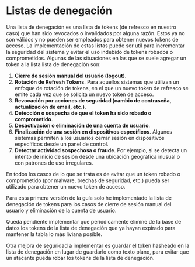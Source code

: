 # Listas de denegación

Una lista de denegación es una lista de tokens (de refresco en nuestro caso) que han sido revocados o invalidados por alguna razón. Estos ya no son válidos y no pueden ser empleados para obtener nuevos tokens de acceso. La implementación de estas listas puede ser util para incrementar la seguridad del sistema y evitar el uso indebido de tokens robados o comprometidos. Algunas de las situaciones en las que se suele agregar un token a la lista lista de denegación son:

1. **Cierre de sesión manual del usuario (logout)**.
2. **Rotación de Refresh Tokens**. Para aquellos sistemas que utilizan un enfoque de rotación de tokens, en el que un nuevo token de refresco se emite cada vez que se solicita un nuevo token de acceso.
3. **Revocación por acciones de seguridad (cambio de contraseña, actualización de email, etc.)**.
4. **Detección o sospecha de que el token ha sido robado o comprometido**.
5. **Desactivación o eliminación de una cuenta de usuario**.
6. **Finalización de una sesión en dispositivos específicos**. Algunos sistemas permiten a los usuarios cerrar sesión en dispositivos específicos desde un panel de control.
7. **Detectar actividad sospechosa o fraude**. Por ejemplo, si se detecta un intento de inicio de sesión desde una ubicación geográfica inusual o con patrones de uso irregulares.

En todos los casos de lo que se trata es de evitar que un token robado o comprometido (por malware, brechas de seguridad, etc.) pueda ser utilizado para obtener un nuevo token de acceso.

Para esta primera versión de la guía solo he implementado la lista de denegación de tokens para los casos de cierre de sesión manual del usuario y eliminación de la cuenta de usuario.

Queda pendiente implementar que periódicamente elimine de la base de datos los tokens de la lista de denegación que ya hayan expirado para mantener la tabla lo más liviana posible.

Otra mejora de seguridad a implementar es guardar el token hasheado en la lista de denegación en lugar de guardarlo como texto plano, para evitar que un atacante pueda robar los tokens de la lista de denegación.
